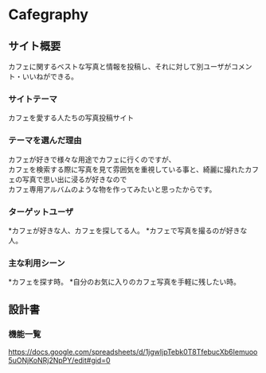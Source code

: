 # Cafegraphy

## サイト概要
カフェに関するベストな写真と情報を投稿し、それに対して別ユーザがコメント・いいねができる。

### サイトテーマ
カフェを愛する人たちの写真投稿サイト

### テーマを選んだ理由
カフェが好きで様々な用途でカフェに行くのですが、  
カフェを検索する際に写真を見て雰囲気を重視している事と、綺麗に撮れたカフェの写真で思い出に浸るが好きなので  
カフェ専用アルバムのような物を作ってみたいと思ったからです。

### ターゲットユーザ
*カフェが好きな人、カフェを探してる人。
*カフェで写真を撮るのが好きな人。


### 主な利用シーン
*カフェを探す時。
*自分のお気に入りのカフェ写真を手軽に残したい時。

## 設計書

### 機能一覧
https://docs.google.com/spreadsheets/d/1jgwIjpTebk0T8TfebucXb6Iemuoo5uONjKoNRj2NpPY/edit#gid=0


